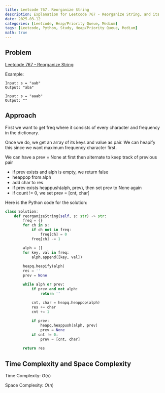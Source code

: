 ```yaml
---
title: Leetcode 767. Reorganize String
description: Explanation for Leetcode 767 - Reorganize String, and its solution in Python.
date: 2025-03-12
categories: [Leetcode, Heap/Priority Queue, Medium]
tags: [Leetcode, Python, Study, Heap/Priority Queue, Medium]
math: true
---
```


## Problem
[Leetcode 767 - Reorganize String](https://leetcode.com/problems/reorganize-string/description/)

Example:
```
Input: s = "aab"
Output: "aba"

Input: s = "aaab"
Output: ""
```

## Approach

First we want to get freq where it consists of every character and frequency in the dictionary.

Once we do, we get an array of its keys and value as pair. We can heapify this since we want maximum frequency character first.

We can have a prev = None at first then alternate to keep track of previous pair
- if prev exists and alph is empty, we return false
- heappop from alph
- add char to res
- if prev exists heappush(alph, prev), then set prev to None again
- if count != 0, we set prev = [cnt, char]

Here is the Python code for the solution:
```python
class Solution:
    def reorganizeString(self, s: str) -> str:
        freq = {}
        for ch in s:
            if ch not in freq:
                freq[ch] = 0
            freq[ch] -= 1

        alph = []
        for key, val in freq:
            alph.append([key, val])
        
        heapq.heapify(alph)
        res = ''
        prev = None

        while alph or prev:
            if prev and not alph:
                return ''
            
            cnt, char = heapq.heappop(alph)
            res += char
            cnt += 1

            if prev:
                heapq.heappush(alph, prev)
                prev = None
            if cnt != 0:
                prev = [cnt, char]
        
        return res
```
## Time Complexity and Space Complexity

Time Complexity: $O(n)$

Space Complexity: $O(n)$